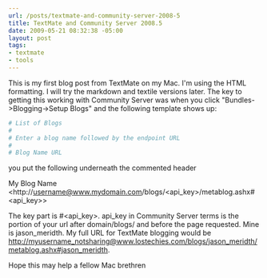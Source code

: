 ```yaml
---
url: /posts/textmate-and-community-server-2008-5
title: TextMate and Community Server 2008.5
date: 2009-05-21 08:32:38 -05:00
layout: post
tags:
- textmate
- tools
---
```


This is my first blog post from TextMate on my Mac. I'm using the HTML formatting. I will try the markdown and textile versions later. The key to getting this working with Community Server was when you click "Bundles->Blogging->Setup Blogs" and the following template shows up:

```bash
# List of Blogs
#
# Enter a blog name followed by the endpoint URL
#
# Blog Name URL
```

you put the following underneath the commented header

My Blog Name <http://username@www.mydomain.com/blogs/<api_key>/metablog.ashx#<api_key>>

The key part is #<api_key>. api_key in Community Server terms is the portion of your url after domain/blogs/ and before the page requested. Mine is jason_meridth. My full URL for TextMate blogging would be <http://myusername_notsharing@www.lostechies.com/blogs/jason_meridth/metablog.ashx#jason_meridth>.

Hope this may help a fellow Mac brethren
